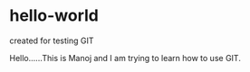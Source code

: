 # hello-world
created for testing GIT


Hello......This is Manoj and I am trying to learn how to use GIT.
